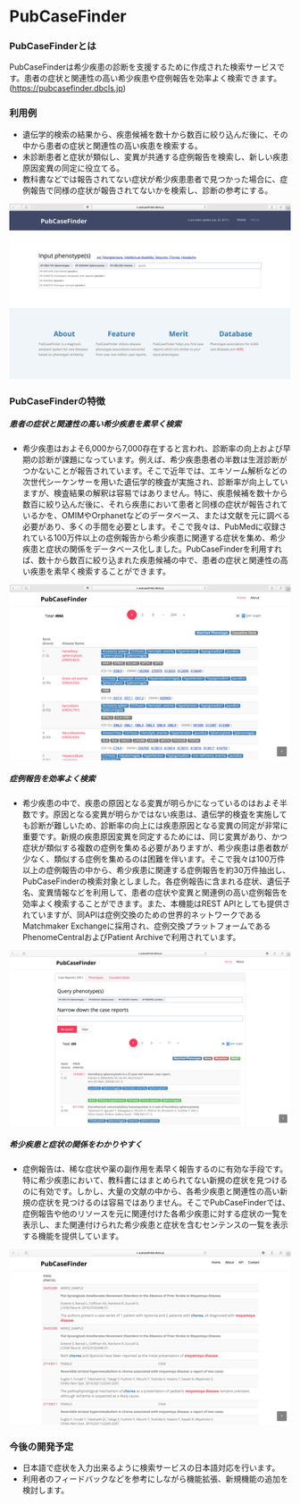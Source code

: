 # PubCaseFinder
### PubCaseFinderとは

PubCaseFinderは希少疾患の診断を支援するために作成された検索サービスです。患者の症状と関連性の高い希少疾患や症例報告を効率よく検索できます。(https://pubcasefinder.dbcls.jp)  

### 利用例

* 遺伝学的検索の結果から、疾患候補を数十から数百に絞り込んだ後に、その中から患者の症状と関連性の高い疾患を検索する。
* 未診断患者と症状が類似し、変異が共通する症例報告を検索し、新しい疾患原因変異の同定に役立てる。
* 教科書などでは報告されてない症状が希少疾患患者で見つかった場合に、症例報告で同様の症状が報告されてないかを検索し、診断の参考にする。

![Fig-1](https://raw.githubusercontent.com/dbcls/website/master/services/images/DBCLSservices_PubCaseFinder_jp_fig-1_180530.png)  

### PubCaseFinderの特徴

##### 患者の症状と関連性の高い希少疾患を素早く検索

* 希少疾患はおよそ6,000から7,000存在すると言われ、診断率の向上および早期の診断が課題になっています。例えば、希少疾患患者の半数は生涯診断がつかないことが報告されています。そこで近年では、エキソーム解析などの次世代シーケンサーを用いた遺伝学的検査が実施され、診断率が向上していますが、検査結果の解釈は容易ではありません。特に、疾患候補を数十から数百に絞り込んだ後に、それら疾患において患者と同様の症状が報告されているかを、OMIMやOrphanetなどのデータベース、または文献を元に調べる必要があり、多くの手間を必要とします。そこで我々は、PubMedに収録されている100万件以上の症例報告から希少疾患に関連する症状を集め、希少疾患と症状の関係をデータベース化しました。PubCaseFinderを利用すれば、数十から数百に絞り込まれた疾患候補の中で、患者の症状と関連性の高い疾患を素早く検索することができます。

![Fig-2](https://raw.githubusercontent.com/dbcls/website/master/services/images/DBCLSservices_PubCaseFinder_jp_fig-2_180530.png)

##### 症例報告を効率よく検索

* 希少疾患の中で、疾患の原因となる変異が明らかになっているのはおよそ半数です。原因となる変異が明らかではない疾患は、遺伝学的検査を実施しても診断が難しいため、診断率の向上には疾患原因となる変異の同定が非常に重要です。新規の疾患原因変異を同定するためには、同じ変異があり、かつ症状が類似する複数の症例を集める必要がありますが、希少疾患は患者数が少なく、類似する症例を集めるのは困難を伴います。そこで我々は100万件以上の症例報告の中から、希少疾患に関連する症例報告を約30万件抽出し、PubCaseFinderの検索対象としました。各症例報告に含まれる症状、遺伝子名、変異情報などを利用して、患者の症状や変異と関連例の高い症例報告を効率よく検索することができます。また、本機能はREST APIとしても提供されていますが、同APIは症例交換のための世界的ネットワークであるMatchmaker Exchangeに採用され、症例交換プラットフォームであるPhenomeCentralおよびPatient Archiveで利用されています。

![Fig-3](https://raw.githubusercontent.com/dbcls/website/master/services/images/DBCLSservices_PubCaseFinder_jp_fig-3_180530.png)

##### 希少疾患と症状の関係をわかりやすく

* 症例報告は、稀な症状や薬の副作用を素早く報告するのに有効な手段です。特に希少疾患において、教科書にはまとめられてない新規の症状を見つけるのに有効です。しかし、大量の文献の中から、各希少疾患と関連性の高い新規の症状を見つけるのは容易ではありません。そこでPubCaseFinderでは、症例報告や他のリソースを元に関連付けた各希少疾患に対する症状の一覧を表示し、また関連付けられた希少疾患と症状を含むセンテンスの一覧を表示する機能を提供しています。

![Fig-4](https://raw.githubusercontent.com/dbcls/website/master/services/images/DBCLSservices_PubCaseFinder_jp_fig-4_180530.png)

### 今後の開発予定

* 日本語で症状を入力出来るように検索サービスの日本語対応を行います。
* 利用者のフィードバックなどを参考にしながら機能拡張、新規機能の追加を検討します。

<!--:-->
